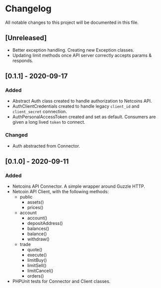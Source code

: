 # Changelog
All notable changes to this project will be documented in this file.

## [Unreleased]
- Better exception handling. Creating new Exception classes.
- Updating limit methods once API server correctly accepts params & responds.

## [0.1.1] - 2020-09-17
### Added
- Abstract Auth class created to handle authorization to Netcoins API.
- AuthClientCredentials created to handle legacy `client_id` and `client_secret` connection.
- AuthPersonalAccessToken created and set as default. Consumers are given a long lived `token` to connect.
### Changed
- Auth abstracted from Connector.

## [0.1.0] - 2020-09-11
### Added
- Netcoins API Connector. A simple wrapper around Guzzle HTTP.
- Netcoin API Client, with the following methods:
    - public
        - assets()
        - prices()
    - account
        - account()
        - depositAddress()
        - balances()
        - balance()
        - withdraw()
    - trade
        - quote()
        - execute()
        - limitBuy()
        - limitSell()
        - limitCancel()
        - orders()
- PHPUnit tests for Connector and Client classes.
